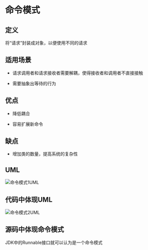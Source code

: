 # 命令模式

## 定义

将“请求”封装成对象，以便使用不同的请求

## 适用场景

* 请求调用者和请求接收者需要解耦，使得接收者和调用者不直接接触

* 需要抽象出等待的行为

## 优点

* 降低耦合

* 容易扩展新命令

## 缺点

* 增加类的数量，提高系统的复杂性

## UML

![命令模式1UML](https://ws1.sinaimg.cn/large/7ebba446gy1fz0qqni1wqj21240pedil.jpg)

## 代码中体现UML

![命令模式2UML](https://ws1.sinaimg.cn/large/7ebba446gy1fz0qr93n59j21560istbb.jpg)

## 源码中体现命令模式

JDK中的Runnable接口就可以认为是一个命令模式